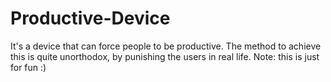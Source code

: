 # Productive-Device
It's a device that can force people to be productive. The method to achieve this is quite unorthodox, by punishing the users in real life. Note: this is just for fun :)
